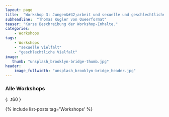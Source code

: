 ```yaml
---
layout: page
title:  "Workshop 3: Jungen&#42;arbeit und sexuelle und geschlechtliche Vielfalt"
subheadline:  "Thomas Kugler von Queerformat"
teaser: "Kurze Beschreibung der Workshop-Inhalte."
categories:
    - Workshops
tags:
    - Workshops
    - "sexuelle Vielfalt"
    - "geschlechtliche Vielfalt"
image:
   thumb: "unsplash_brooklyn-bridge-thumb.jpg"
header:
    image_fullwidth: "unsplash_brooklyn-bridge_header.jpg"
---
```

<!--more-->


### Alle Workshops 
{: .t60 }

{% include list-posts tag='Workshops' %}
